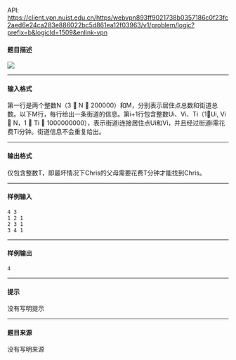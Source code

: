 API: https://client.vpn.nuist.edu.cn/https/webvpn893ff9021738b0357186c0f23fc2aed6e24ca283e886022bc5d861ea12f03963/v1/problem/logic?prefix=b&logicId=1509&enlink-vpn

#### 题目描述

![](../file/1509_0.jpg)

---

#### 输入格式

第一行是两个整数N（3  N  200000）和M，分别表示居住点总数和街道总数。以下M行，每行给出一条街道的信息。第i+1行包含整数Ui、Vi、Ti（1Ui, Vi  N，1  Ti  1000000000），表示街道i连接居住点Ui和Vi，并且经过街道i需花费Ti分钟。街道信息不会重复给出。

---

#### 输出格式

仅包含整数T，即最坏情况下Chris的父母需要花费T分钟才能找到Chris。

---

#### 样例输入
```
4 3
1 2 1
2 3 1
3 4 1

```

---

#### 样例输出
```
4

```

---

#### 提示

没有写明提示

---

#### 题目来源

没有写明来源